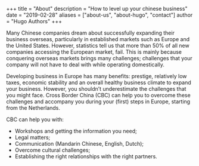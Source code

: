 +++
title = "About"
description = "How to level up your chinese business"
date = "2019-02-28"
aliases = ["about-us", "about-hugo", "contact"]
author = "Hugo Authors"
+++


Many Chinese companies dream about successfully expanding their business overseas, particularly in established markets such as Europe and the United States. However, statistics tell us that more than 50% of all new companies accessing the European market, fail. This is mainly because conquering overseas markets brings many challenges; challenges that your company will not have to deal with while operating domestically.

Developing business in Europe has many benefits: prestige, relatively low taxes, economic stability and an overall healthy business climate to expand your business. However, you shouldn’t underestimate the challenges that you might face. Cross Border China (CBC) can help you to overcome these challenges and accompany you during your (first) steps in Europe, starting from the Netherlands.

CBC can help you with:
-	Workshops and getting the information you need;
-	Legal matters;
-	Communication (Mandarin Chinese, English, Dutch);
-	Overcome cultural challenges;
-	Establishing the right relationships with the right partners.
